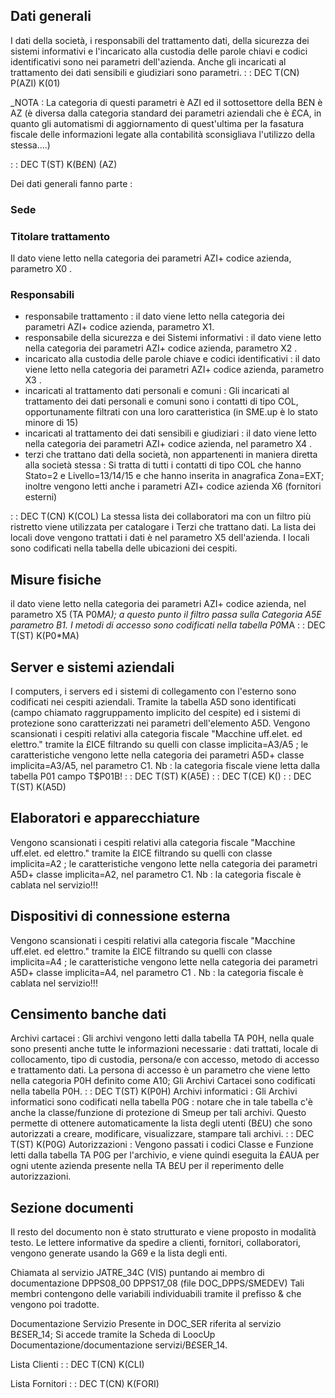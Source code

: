 ## Dati generali
I dati della società, i responsabili del trattamento dati, della sicurezza dei sistemi informativi e l'incaricato alla custodia delle parole chiavi e codici identificativi sono nei parametri dell'azienda.
Anche  gli incaricati al trattamento dei dati sensibili e giudiziari sono parametri.
 :  : DEC T(CN) P(AZI) K(01)

_NOTA :  La categoria di questi parametri  è AZI ed il sottosettore della B£N è AZ (è diversa dalla categoria standard dei parametri aziendali che è £CA, in quanto gli automatismi di aggiornamento di quest'ultima per la fasatura fiscale delle informazioni legate alla contabilità sconsigliava l'utilizzo della stessa....)

 :  : DEC T(ST) K(B£N) (AZ)

Dei dati generali fanno parte : 

### Sede
### Titolare trattamento
Il dato viene letto nella categoria dei parametri AZI+ codice azienda, parametro X0 .
### Responsabili

- responsabile trattamento : 
il dato viene letto nella categoria dei parametri AZI+ codice azienda, parametro X1.
- responsabile della sicurezza e dei Sistemi informativi : 
il dato viene letto nella categoria dei parametri AZI+ codice azienda, parametro X2 .
- incaricato alla custodia delle parole chiave e codici identificativi :  il dato viene letto nella categoria dei parametri AZI+ codice azienda, parametro X3 .
- incaricati al trattamento dati personali e comuni : 
Gli incaricati al trattamento dei dati personali e comuni sono i contatti di tipo COL, opportunamente filtrati con una loro caratteristica (in SME.up è lo stato minore di 15)
- incaricati al trattamento dei dati sensibili e giudiziari : 
il dato viene letto nella categoria dei parametri AZI+ codice azienda, nel parametro X4 .
- terzi che trattano dati della società, non appartenenti in maniera diretta alla società stessa : 
Si tratta di tutti i contatti di tipo COL che hanno Stato=2 e Livello=13/14/15 e che hanno inserita in anagrafica Zona=EXT;
inoltre vengono letti anche i parametri AZI+ codice azienda X6 (fornitori esterni) 	

 :  : DEC T(CN) K(COL)
La stessa lista dei collaboratori ma con un filtro più ristretto viene utilizzata per catalogare i Terzi che trattano dati.
La lista dei locali dove vengono trattati i dati è nel parametro X5 dell'azienda. I locali sono codificati nella tabella delle ubicazioni dei cespiti.

## Misure fisiche
il dato viene letto nella categoria dei parametri AZI+ codice azienda, nel parametro X5  (TA P0*MA);
a questo punto il filtro passa sulla Categoria A5E parametro B1.
I metodi di accesso sono codificati nella tabella P0*MA
 :  : DEC T(ST) K(P0*MA)

## Server e sistemi aziendali
I computers, i servers ed i sistemi di collegamento con l'esterno sono codificati nei cespiti aziendali. Tramite la tabella A5D sono identificati (campo chiamato raggruppamento implicito del cespite) ed i sistemi di protezione sono caratterizzati nei parametri dell'elemento A5D.
Vengono scansionati i cespiti relativi alla categoria fiscale "Macchine uff.elet. ed elettro." tramite la £ICE filtrando su quelli con classe implicita=A3/A5 ;
le caratteristiche vengono lette nella categoria dei parametri A5D+ classe implicita=A3/A5, nel parametro C1.
Nb :  la categoria fiscale viene letta dalla tabella P01 campo T$P01B!
 :  : DEC T(ST) K(A5E)
 :  : DEC T(CE) K()
 :  : DEC T(ST) K(A5D)

## Elaboratori e apparecchiature
Vengono scansionati i cespiti relativi alla categoria fiscale "Macchine uff.elet. ed elettro." tramite la £ICE filtrando su quelli con classe implicita=A2 ;
le caratteristiche vengono lette nella categoria dei parametri A5D+ classe implicita=A2, nel parametro C1.
Nb :  la categoria fiscale è cablata nel servizio!!!

## Dispositivi di connessione esterna
Vengono scansionati i cespiti relativi alla categoria fiscale "Macchine uff.elet. ed elettro." tramite la £ICE filtrando su quelli con classe implicita=A4 ;
le caratteristiche vengono lette nella categoria dei parametri A5D+ classe implicita=A4, nel parametro C1 .
Nb :  la categoria fiscale è cablata nel servizio!!!

## Censimento banche dati
Archivi cartacei : 
Gli archivi vengono letti dalla tabella TA P0H, nella quale sono presenti anche tutte le informazioni necessarie :  dati trattati, locale di collocamento, tipo di custodia, persona/e con accesso, metodo di accesso e trattamento dati.
La persona di accesso è un parametro che viene letto nella categoria P0H definito come A10;
Gli Archivi Cartacei sono codificati nella tabella P0H.
 :  : DEC T(ST) K(P0H)
Archivi informatici : 
Gli Archivi informatici sono codificati nella tabella P0G :  notare che in tale tabella c'è anche la classe/funzione di protezione di Smeup per tali archivi. Questo permette di ottenere automaticamente la lista degli utenti (B£U) che sono autorizzati a creare, modificare, visualizzare, stampare tali archivi.
 :  : DEC T(ST) K(P0G)
Autorizzazioni : 
Vengono passati i codici Classe e Funzione letti dalla tabella TA P0G per l'archivio, e viene quindi eseguita la £AUA per ogni utente azienda presente nella TA B£U per il reperimento delle autorizzazioni.

## Sezione documenti
Il resto del documento non è stato strutturato e viene proposto in modalità testo.
Le lettere informative da spedire a clienti, fornitori, collaboratori, vengono generate usando la G69 e la lista degli enti.

Chiamata al servizio JATRE_34C (VIS) puntando ai membro di documentazione DPPS08_00  DPPS17_08 (file DOC_DPPS/SMEDEV)
Tali membri contengono delle variabili individuabili tramite il prefisso & che vengono poi tradotte.

Documentazione Servizio
Presente in DOC_SER riferita al servizio B£SER_14;
Si accede tramite la Scheda di LoocUp Documentazione/documentazione servizi/B£SER_14.

Lista Clienti
 :  : DEC T(CN) K(CLI)

Lista Fornitori
 :  : DEC T(CN) K(FORI)


